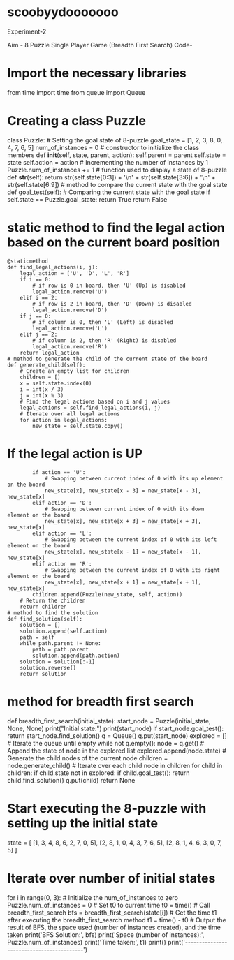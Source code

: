 # scoobyydooooooo
Experiment-2

Aim - 8 Puzzle Single Player Game (Breadth First Search)
Code-
# Import the necessary libraries
from time import time
from queue import Queue
# Creating a class Puzzle
class Puzzle:
    # Setting the goal state of 8-puzzle 
    goal_state = [1, 2, 3, 8, 0, 4, 7, 6, 5]
    num_of_instances = 0
    # constructor to initialize the class members
    def __init__(self, state, parent, action):
        self.parent = parent
        self.state = state
        self.action = action
        # Incrementing the number of instances by 1
        Puzzle.num_of_instances += 1
    # function used to display a state of 8-puzzle
    def __str__(self):
        return str(self.state[0:3]) + '\n' + str(self.state[3:6]) + '\n' + str(self.state[6:9])
    # method to compare the current state with the goal state
    def goal_test(self):
        # Comparing the current state with the goal state
        if self.state == Puzzle.goal_state:
            return True
        return False
# static method to find the legal action based on the current board position
    @staticmethod
    def find_legal_actions(i, j):
        legal_action = ['U', 'D', 'L', 'R']
        if i == 0:  
            # if row is 0 in board, then 'U' (Up) is disabled
            legal_action.remove('U')
        elif i == 2:  
            # if row is 2 in board, then 'D' (Down) is disabled
            legal_action.remove('D') 
        if j == 0: 
            # if column is 0, then 'L' (Left) is disabled
            legal_action.remove('L')
        elif j == 2:
            # if column is 2, then 'R' (Right) is disabled
            legal_action.remove('R')
        return legal_action
    # method to generate the child of the current state of the board
    def generate_child(self):
        # Create an empty list for children
        children = []
        x = self.state.index(0)
        i = int(x / 3)
        j = int(x % 3)
        # Find the legal actions based on i and j values
        legal_actions = self.find_legal_actions(i, j)
        # Iterate over all legal actions 
        for action in legal_actions:
            new_state = self.state.copy()
  # If the legal action is UP
            if action == 'U':
                # Swapping between current index of 0 with its up element on the board
                new_state[x], new_state[x - 3] = new_state[x - 3], new_state[x]
            elif action == 'D':
                # Swapping between current index of 0 with its down element on the board
                new_state[x], new_state[x + 3] = new_state[x + 3], new_state[x]
            elif action == 'L':
                # Swapping between the current index of 0 with its left element on the board
                new_state[x], new_state[x - 1] = new_state[x - 1], new_state[x]
            elif action == 'R':
                # Swapping between the current index of 0 with its right element on the board
                new_state[x], new_state[x + 1] = new_state[x + 1], new_state[x]
            children.append(Puzzle(new_state, self, action))
        # Return the children
        return children
    # method to find the solution
    def find_solution(self):
        solution = []
        solution.append(self.action)
        path = self
        while path.parent != None:
            path = path.parent
            solution.append(path.action)
        solution = solution[:-1]
        solution.reverse()
        return solution
# method for breadth first search
def breadth_first_search(initial_state):
    start_node = Puzzle(initial_state, None, None)
    print("Initial state:")
    print(start_node)
    if start_node.goal_test():
        return start_node.find_solution()
    q = Queue()
    q.put(start_node)
    explored = []
    # Iterate the queue until empty
    while not q.empty():
        node = q.get()
        # Append the state of node in the explored list
        explored.append(node.state)
        # Generate the child nodes of the current node
        children = node.generate_child()
        # Iterate over each child node in children
        for child in children:
            if child.state not in explored:
                if child.goal_test():
                    return child.find_solution()
                q.put(child)
    return None
# Start executing the 8-puzzle with setting up the initial state
state = [
    [1, 3, 4, 8, 6, 2, 7, 0, 5],
    [2, 8, 1, 0, 4, 3, 7, 6, 5],
    [2, 8, 1, 4, 6, 3, 0, 7, 5]
]

# Iterate over number of initial states
for i in range(0, 3):
    # Initialize the num_of_instances to zero
    Puzzle.num_of_instances = 0
    # Set t0 to current time
    t0 = time()
    # Call breadth_first_search
    bfs = breadth_first_search(state[i])
    # Get the time t1 after executing the breadth_first_search method
    t1 = time() - t0
    # Output the result of BFS, the space used (number of instances created), and the time taken
    print('BFS Solution:', bfs)
    print('Space (number of instances):', Puzzle.num_of_instances)
    print('Time taken:', t1)
    print()
print('------------------------------------------') 

